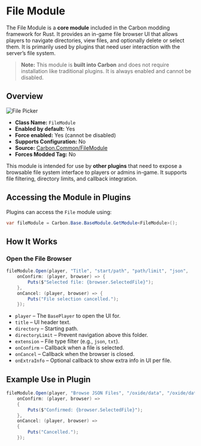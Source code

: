 # File Module

The File Module is a **core module** included in the Carbon modding framework for Rust. It provides an in-game file browser UI that allows players to navigate directories, view files, and optionally delete or select them. It is primarily used by plugins that need user interaction with the server’s file system.

> **Note:** This module is **built into Carbon** and does not require installation like traditional plugins. It is always enabled and cannot be disabled.


## Overview
![File Picker](/misc/filepicker_a.webp)

- **Class Name:** `FileModule`
- **Enabled by default:** Yes
- **Force enabled:** Yes (cannot be disabled)
- **Supports Configuration:** No
- **Source:** [Carbon.Common/FileModule](https://github.com/CarbonCommunity/Carbon.Common/blob/develop/src/Carbon/Modules/FileModule/FileModule.cs)
- **Forces Modded Tag:** No

This module is intended for use by **other plugins** that need to expose a browsable file system interface to players or admins in-game. It supports file filtering, directory limits, and callback integration.

## Accessing the Module in Plugins

Plugins can access the `File` module using:

```csharp
var fileModule = Carbon.Base.BaseModule.GetModule<FileModule>();
```

## How It Works

### Open the File Browser

```csharp
fileModule.Open(player, "Title", "start/path", "path/limit", "json",
    onConfirm: (player, browser) => {
        Puts($"Selected file: {browser.SelectedFile}");
    },
    onCancel: (player, browser) => {
        Puts("File selection cancelled.");
    });
```

- `player` – The `BasePlayer` to open the UI for.
- `title` – UI header text.
- `directory` – Starting path.
- `directoryLimit` – Prevent navigation above this folder.
- `extension` – File type filter (e.g., `json`, `txt`).
- `onConfirm` – Callback when a file is selected.
- `onCancel` – Callback when the browser is closed.
- `onExtraInfo` – Optional callback to show extra info in UI per file.


## Example Use in Plugin

```csharp
fileModule.Open(player, "Browse JSON Files", "/oxide/data", "/oxide/data", "json",
    onConfirm: (player, browser) =>
    {
        Puts($"Confirmed: {browser.SelectedFile}");
    },
    onCancel: (player, browser) =>
    {
        Puts("Cancelled.");
    });
```